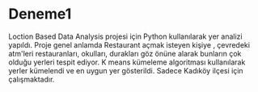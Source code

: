 # Deneme1
Loction Based Data Analysis projesi için Python kullanılarak yer analizi yapıldı.
Proje genel anlamda Restaurant açmak isteyen kişiye , çevredeki atm'leri restauranları, okulları, durakları göz önüne alarak bunların çok olduğu yerleri tespit ediyor.
K means kümeleme algoritması kullanılarak yerler kümelendi ve en uygun yer gösterildi.
Sadece Kadıköy ilçesi için çalışmaktadır.
